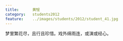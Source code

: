 ```yaml
---
title:		黄锃
category:	students2012
feature:	../images/students/2012/student_41.jpg
---
```

梦里繁花尽，且行且珍惜。戏外绵雨连，或演或经心。


